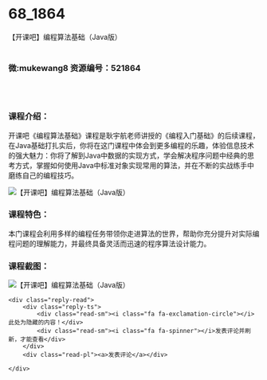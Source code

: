 # 68_1864
【开课吧】编程算法基础（Java版）
<br/></br>
<h3>微:mukewang8 资源编号：521864</h3>
<br/></br>
<h3>课程介绍：</h3>
<p>开课吧《编程<a title="查看与 算法 相关的文章" target="_blank">算法</a>基础》课程是耿宇航老师讲授的《编程入门基础》的后续课程，在Java基础打扎实后，你将在这门课程中体会到更多编程的乐趣，体验信息技术的强大魅力：你将了解到Java中数据的实现方式，学会解决程序问题中经典的思考方式，掌握如何使用Java中标准对象实现常用的算法，并在不断的实战练手中磨练自己的编程技巧。</p>
<p><img src="https://www.ko996.com/wp-content/uploads/img/2018/03/2-236-300x180.png" alt="【开课吧】编程算法基础（Java版）"></p>
<h3>课程特色：</h3>
<p>本门课程会利用多样的编程任务带领你走进算法的世界，帮助你充分提升对实际编程问题的理解能力，并最终具备灵活而迅速的程序算法设计能力。</p>
<div class="info-desc">
<h3>课程截图：</h3>
<p><img src="https://www.ko996.com/wp-content/uploads/img/2018/03/3-251.png" alt="【开课吧】编程算法基础（Java版）"></p>


	<div class="reply-read">
		<div class="reply-ts">
			<div class="read-sm"><i class="fa fa-exclamation-circle"></i>此处为隐藏的内容！</div>
			<div class="read-sm"><i class="fa fa-spinner"></i>发表评论并刷新，才能查看</div>
		</div>
		<div class="read-pl"><a>发表评论</a></div>
		
    </div>
</div>
